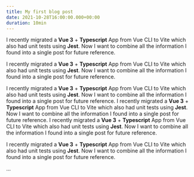 ```yaml
---
title: My first blog post
date: 2021-10-28T16:00:00.000+00:00
duration: 10min
---
```


I recently migrated a **Vue 3** + **Typescript** App from Vue CLI to Vite which also had unit tests using **Jest**.
Now I want to combine all the information I found into a single post for future reference.

I recently migrated a **Vue 3** + **Typescript** App from Vue CLI to Vite which also had unit tests using **Jest**.
Now I want to combine all the information I found into a single post for future reference.

I recently migrated a **Vue 3** + **Typescript** App from Vue CLI to Vite which also had unit tests using **Jest**.
Now I want to combine all the information I found into a single post for future reference.
I recently migrated a **Vue 3** + **Typescript** App from Vue CLI to Vite which also had unit tests using **Jest**.
Now I want to combine all the information I found into a single post for future reference.
I recently migrated a **Vue 3** + **Typescript** App from Vue CLI to Vite which also had unit tests using **Jest**.
Now I want to combine all the information I found into a single post for future reference.

I recently migrated a **Vue 3** + **Typescript** App from Vue CLI to Vite which also had unit tests using **Jest**.
Now I want to combine all the information I found into a single post for future reference.

...